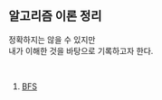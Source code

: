 ## 알고리즘 이론 정리

정확하지는 않을 수 있지만<br>
내가 이해한 것을 바탕으로 기록하고자 한다.<br>

<br>

1. [BFS]("/workspaces/Algorithm/Theory/BFS.md")
